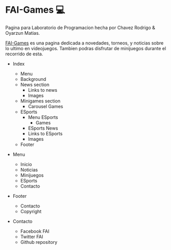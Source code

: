 # FAI-Games 💻

Pagina para Laboratorio de Programacion hecha por Chavez Rodrigo & Oyarzun Matias. 

[FAI-Games](https://matiasoyarzun.github.io/FAI-Games-only_HTML-CSS/) es una pagina dedicada a novedades, torneos, y noticias sobre lo ultimo en videojuegos. Tambien podras disfrutar de minijuegos durante el recorrido de esta.

* Index
  * Menu
  * Background
  * News section
    * Links to news
    * Images
  * Minigames section
    * Carousel Games
  * ESports
    * Menu ESports
      * Games
    * ESports News
    * Links to ESports
    * Images
  * Footer

* Menu
  * Inicio
  * Noticias
  * Minijuegos
  * ESports
  * Contacto

* Footer
  * Contacto
  * Copyright

* Contacto
  * Facebook FAI
  * Twitter FAI
  * Github repository
